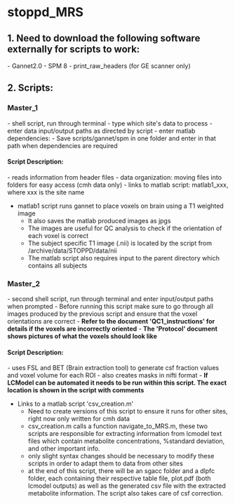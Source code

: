 # stoppd_MRS

<h2>1. Need to download the following software externally for scripts to work:</h2>
- Gannet2.0
- SPM 8
- print_raw_headers (for GE scanner only)

<h2>2. Scripts:</h2>

<h3>Master_1</h3>
- shell script, run through terminal
- type which site's data to process
- enter data input/output paths as directed by script
- enter matlab dependencies:
	- Save scripts/gannet/spm in one folder and enter in that path when dependencies are required

<h4> Script Description: </h4>
- reads information from header files 
- data organization: moving files into folders for easy access (cmh data only)
- links to matlab script: matlab1_xxx, where xxx is the site name

- matlab1 script runs gannet to place voxels on brain using a T1 weighted image
	- It also saves the matlab produced images as jpgs
	- The images are useful for QC analysis to check if the orientation of each voxel is correct
	- The subject specific T1 image (.nii) is located by the script from /archive/data/STOPPD/data/nii
	- The matlab script also requires input to the parent directory which contains all subjects

<h3>Master_2</h3>
- second shell script, run through terminal and enter input/output paths when prompted
- Before running this script make sure to go through all images produced by the previous 
  script and ensure that the voxel orientations are correct	
- <strong>Refer to the document 'QC1_instructions' for details if the voxels are incorrectly oriented</strong>
- <b>The 'Protocol' document shows pictures of what the voxels should look like</b>

<h4> Script Description: </h4>
- uses FSL and BET (Brain extraction tool) to generate csf fraction values and voxel volume for each ROI
- also creates masks in nifti format
- <b>If LCModel can be automated it needs to be run within this script. The exact location is shown in the script with comments</b>

- Links to a matlab script 'csv_creation.m'
	- Need to create versions of this script to ensure it runs for other sites, right now only written for cmh data
	- csv_creation.m calls a function navigate_to_MRS.m, these two scripts are responsible for extracting information 
	  from lcmodel text files which contain metabolite concentrations, %standard deviation, and other important info.
	- only slight syntax changes should be necessary to modify these scripts in order to adapt them to data from other sites
	- at the end of this script, there will be an sgacc folder and a dlpfc folder, each containing their respective table file, plot.pdf (both lcmodel outputs) as well as the generated csv file with the extracted metabolite information. The script also takes care of csf correction.
